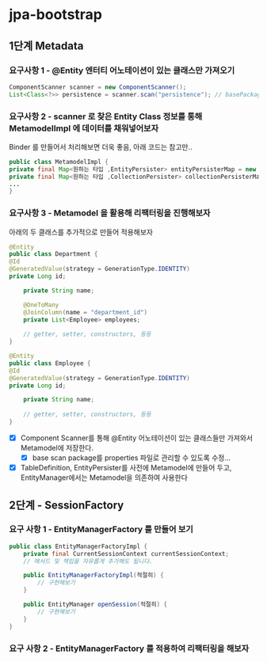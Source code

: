 # jpa-bootstrap

## 1단계 Metadata

### 요구사항 1 - @Entity 엔터티 어노테이션이 있는 클래스만 가져오기
```java
ComponentScanner scanner = new ComponentScanner();
List<Class<?>> persistence = scanner.scan("persistence"); // basePackage 변경해도 괜찮습니다
```

### 요구사항 2 - scanner 로 찾은 Entity Class 정보를 통해 MetamodelImpl 에 데이터를 채워넣어보자
Binder 를 만들어서 처리해보면 더욱 좋음, 아래 코드는 참고만..
```java
public class MetamodelImpl {
private final Map<원하는 타입 ,EntityPersister> entityPersisterMap = new ConcurrentHashMap<>();
private final Map<원하는 타입 ,CollectionPersister> collectionPersisterMap = new ConcurrentHashMap<>();
...
}
```
### 요구사항 3 - Metamodel 을 활용해 리팩터링을 진행해보자
아래의 두 클래스를 추가적으로 만들어 적용해보자
```java
@Entity
public class Department {
@Id
@GeneratedValue(strategy = GenerationType.IDENTITY)
private Long id;

    private String name;

    @OneToMany
    @JoinColumn(name = "department_id")
    private List<Employee> employees;
    
    // getter, setter, constructors, 등등
}

@Entity
public class Employee {
@Id
@GeneratedValue(strategy = GenerationType.IDENTITY)
private Long id;

    private String name;
  
    // getter, setter, constructors, 등등
}
```

- [x] Component Scanner를 통해 @Entity 어노테이션이 있는 클래스들만 가져와서 Metamodel에 저장한다.
  - [x] base scan package를 properties 파일로 관리할 수 있도록 수정...
- [x] TableDefinition, EntityPersister를 사전에 Metamodel에 만들어 두고, EntityManager에서는 Metamodel을 의존하여 사용한다

## 2단계 - SessionFactory

### 요구 사항 1 - EntityManagerFactory 를 만들어 보기
```java
public class EntityManagerFactoryImpl {
    private final CurrentSessionContext currentSessionContext;
    // 메서드 및 책임을 자유롭게 추가해도 됩니다.

    public EntityManagerFactoryImpl(적절히) {
        // 구현해보기
    }

    public EntityManager openSession(적절히) {
        // 구현해보기
    }
}
```
### 요구 사항 2 - EntityManagerFactory 를 적용하여 리팩터링을 해보자


